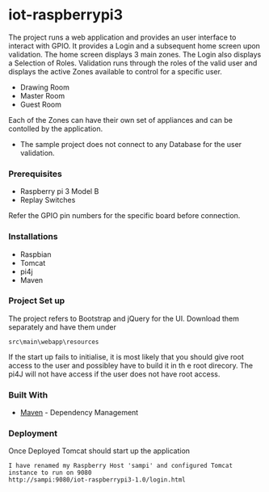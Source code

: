 # iot-raspberrypi3

The project runs a web application and provides an user interface to interact with GPIO.
It provides a Login and a subsequent home screen upon validation. The home screen displays 3 main zones.
The Login also displays a Selection of Roles. Validation runs through the roles of the valid user and 
displays the active Zones available to control for a specific user.
* Drawing Room
* Master Room
* Guest Room

Each of the Zones can have their own set of appliances and can be contolled by the application.
* The sample project does not connect to any Database for the user validation.

### Prerequisites
* Raspberry pi 3 Model B
* Replay Switches

Refer the GPIO pin numbers for the specific board before connection.

### Installations
* Raspbian
* Tomcat
* pi4j
* Maven

### Project Set up
The project refers to Bootstrap and jQuery for the UI. Download them separately and have them under 
```
src\main\webapp\resources
```
If the start up fails to initialise, it is most likely that you should give root access to the user and possibley have to build it in th e root direcory. The pi4J will not have access if the user does not have root access.

### Built With
* [Maven](https://maven.apache.org/) - Dependency Management

### Deployment
Once Deployed Tomcat should start up the application 
```
I have renamed my Raspberry Host 'sampi' and configured Tomcat instance to run on 9080
http://sampi:9080/iot-raspberrypi3-1.0/login.html
```
